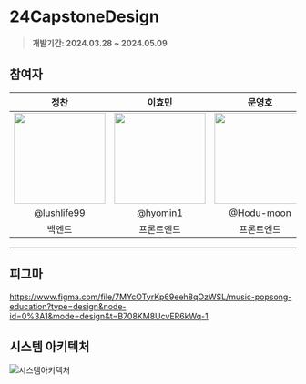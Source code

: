 # 24CapstoneDesign
> **개발기간: 2024.03.28 ~ 2024.05.09**

## 참여자
|      정찬       |          이효민         |       문영호       |          김동욱         |                                                                                                         
| :------------------------------------------------------------------------------: | :---------------------------------------------------------------------------------------------------------------------------------------------------: | :---------------------------------------------------------------------------------------------------------------------------------------------------: | :---------------------------------------------------------------------------------------------------------------------------------------------------: |
|  <img width="160px" src="https://avatars.githubusercontent.com/lushlife99"/> | <img width="160px" src="https://avatars.githubusercontent.com/hyomin1"/> |  <img width="160px" src="https://avatars.githubusercontent.com/Hodu-moon"/> |  <img width="160px" src="https://avatars.githubusercontent.com/DDOONNGGUK"/> |
|   [@lushlife99](https://github.com/lushlife99)   | [@hyomin1](https://github.com/hyomin1)  | [@Hodu-moon](https://github.com/Hodu-moon) | [@DDOONNGGUK](https://github.com/DDOONNGGUK) | 
| 백엔드 | 프론트엔드 | 프론트엔드 | AI |
-------

## 피그마
https://www.figma.com/file/7MYcOTyrKp69eeh8qOzWSL/music-popsong-education?type=design&node-id=0%3A1&mode=design&t=B708KM8UcvER6kWq-1


## 시스템 아키텍처

![시스템아키텍처](https://github.com/lushlife99/24CapstoneDesign/assets/101994803/5d180253-6868-457d-9b5e-3079bd13b530)



